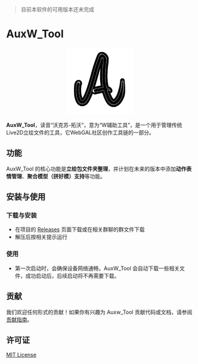 > 目前本软件的可用版本还未完成

# AuxW_Tool

<p align="center">
  <a href="https://github.com/boomwwww/auxw-tool">
    <img src="./resources/logo.png" alt="AuxW_Tool Logo" width="180">
  </a>
</p>

**AuxW_Tool**，读音“沃克苏-拓沃”，意为“W辅助工具”，是一个用于管理传统Live2D立绘文件的工具，它WebGAL社区创作工具链的一部分。

## 功能

AuxW_Tool 的核心功能是**立绘包文件夹整理**，并计划在未来的版本中添加**动作表情管理**、**聚合模型（拼好模）支持**等功能。

## 安装与使用

### 下载与安装

- 在项目的 [Releases](https://github.com/boomwwww/auxw-tool/releases/latest) 页面下载或在相关群聊的群文件下载
- 解压后按相关提示运行

### 使用

- 第一次启动时，会确保设备网络通畅，AuxW_Tool 会自动下载一些相关文件，成功启动后，后续启动将不再需要下载。

## 贡献

我们欢迎任何形式的贡献！如果你有兴趣为 Auxw_Tool 贡献代码或文档，请参阅[贡献指南](./CONTRIBUTING.md)。

## 许可证

[MIT License](./LICENSE)
